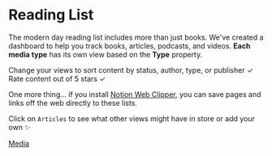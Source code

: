# Reading List

The modern day reading list includes more than just books. We've created a dashboard to help you track books, articles, podcasts, and videos. **Each** **media type** has its own view based on the **Type** property. 

Change your views to sort content by status, author, type, or publisher ✓
Rate content out of 5 stars ✓

One more thing... if you install [Notion Web Clipper](https://chrome.google.com/webstore/detail/notion-web-clipper/knheggckgoiihginacbkhaalnibhilkk?hl=en), you can save pages and links off the web directly to these lists.

Click on `Articles` to see what other views might have in store or add your own ✨

[Media](Reading%20List%205d3ed53dffa14158b5a8956fff02e055/Media%20f8b83da7fb624c3f8ec44c945b2becc3.csv)